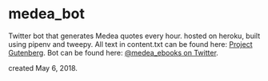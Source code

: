 # medea_bot
Twitter bot that generates Medea quotes every hour. hosted on heroku, built using pipenv and tweepy. All text in content.txt can be found here: [Project Gutenberg](http://www.gutenberg.org/ebooks/830). Bot can be found here: [@medea_ebooks on Twitter](https://twitter.com/medea_ebooks).

created May 6, 2018.
